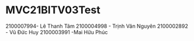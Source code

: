 # MVC21BITV03Test
2100007994- Lê Thanh Tâm 
2100004998 - Trịnh Văn Nguyên 
2100002892 - Vũ Đức Huy 
2100003991 -Mai Hữu Phúc


